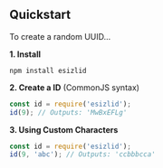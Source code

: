 ## Quickstart

To create a random UUID...

**1. Install**

```shell
npm install esizlid
```

**2. Create a ID** (CommonJS syntax)

```javascript
const id = require('esizlid');
id(9); // Outputs: 'MwBxEFLg'
```

**3. Using Custom Characters**
```javascript
const id = require('esizlid');
id(9, 'abc'); // Outputs: 'ccbbbcca'
```